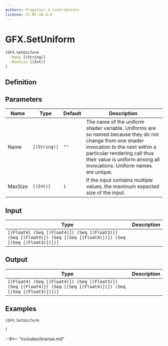 ```yaml
---
authors: Fragcolor & contributors
license: CC-BY-SA-4.0
---
```



# GFX.SetUniform

```clojure
(GFX.SetUniform
  :Name [(String)]
  :MaxSize [(Int)]
)
```


## Definition




## Parameters

| Name | Type | Default | Description |
|------|------|---------|-------------|
| Name | `[(String)]` | `""` | The name of the uniform shader variable. Uniforms are so named because they do not change from one shader invocation to the next within a particular rendering call thus their value is uniform among all invocations. Uniform names are unique. |
| MaxSize | `[(Int)]` | `1` | If the input contains multiple values, the maximum expected size of the input. |


## Input

| Type | Description |
|------|-------------|
| `[(Float4) (Seq [(Float4)]) (Seq [(Float3)]) (Seq [(Float4)]) (Seq [(Seq [(Float4)])]) (Seq [(Seq [(Float3)])])]` |  |


## Output

| Type | Description |
|------|-------------|
| `[(Float4) (Seq [(Float4)]) (Seq [(Float3)]) (Seq [(Float4)]) (Seq [(Seq [(Float4)])]) (Seq [(Seq [(Float3)])])]` |  |


## Examples

```clojure
(GFX.SetUniform

)
```


--8<-- "includes/license.md"
